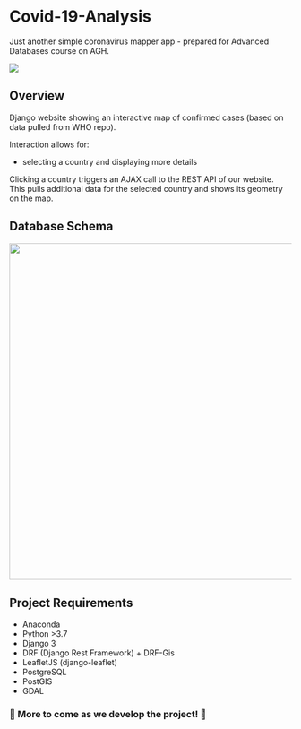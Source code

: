 # Covid-19-Analysis

Just another simple coronavirus mapper app - prepared for Advanced Databases course on AGH.


<img src="https://scontent-waw1-1.xx.fbcdn.net/v/t1.15752-9/119447609_329753258236494_2014040091221266111_n.png?_nc_cat=102&_nc_sid=b96e70&_nc_ohc=pc0CbT1hAg0AX_OaQ-m&_nc_ht=scontent-waw1-1.xx&oh=0dedc1fce6ef41d78be07908e6332f13&oe=5F861452" align:center>

## Overview

Django website showing an interactive map of confirmed cases (based on data pulled from WHO repo).

Interaction allows for:
- selecting a country and displaying more details

Clicking a country triggers an AJAX call to the REST API of our website. This pulls additional data for the selected country and shows its geometry on the map.

## Database Schema
<img src="https://scontent-waw1-1.xx.fbcdn.net/v/t1.15752-9/119089960_789328245155282_2305347574397524466_n.png?_nc_cat=111&_nc_sid=b96e70&_nc_ohc=yX4SdTG05iYAX8qQooN&_nc_ht=scontent-waw1-1.xx&oh=ebfaf96f1717415aa87a049903750ff1&oe=5F8317E2" align:center width="800" height="600">

## Project Requirements

- Anaconda
- Python >3.7
- Django 3
- DRF (Django Rest Framework) + DRF-Gis
- LeafletJS (django-leaflet)
- PostgreSQL
- PostGIS
- GDAL

### 💪 More to come as we develop the project! 💪
